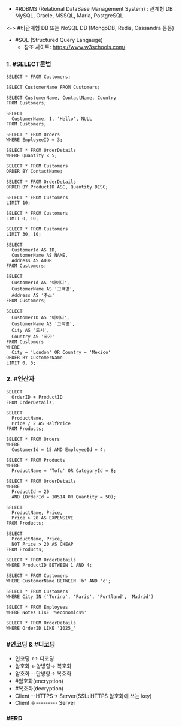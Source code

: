 - #RDBMS (Relational DataBase Management System)
  : 관계형 DB
  : MySQL, Oracle, MSSQL, Maria, PostgreSQL
  
<-> #비관계형 DB 또는 NoSQL DB 
      (MongoDB, Redis, Cassandra 등등)

- #SQL (Structured Query Langauge)
	- 참조 사이트: https://www.w3schools.com/

### 1. #SELECT문법

```
SELECT * FROM Customers;

SELECT CustomerName FROM Customers;

SELECT CustomerName, ContactName, Country
FROM Customers;

SELECT
  CustomerName, 1, 'Hello', NULL
FROM Customers;

SELECT * FROM Orders
WHERE EmployeeID = 3;

SELECT * FROM OrderDetails 
WHERE Quantity < 5;

SELECT * FROM Customers
ORDER BY ContactName;

SELECT * FROM OrderDetails
ORDER BY ProductID ASC, Quantity DESC;

SELECT * FROM Customers
LIMIT 10;

SELECT * FROM Customers
LIMIT 0, 10;

SELECT * FROM Customers
LIMIT 30, 10;

SELECT
  CustomerId AS ID,
  CustomerName AS NAME,
  Address AS ADDR
FROM Customers;

SELECT
  CustomerId AS '아이디',
  CustomerName AS '고객명',
  Address AS '주소'
FROM Customers;

SELECT
  CustomerID AS '아이디',
  CustomerName AS '고객명',
  City AS '도시',
  Country AS '국가'
FROM Customers
WHERE
  City = 'London' OR Country = 'Mexico'
ORDER BY CustomerName
LIMIT 0, 5;
```

### 2. #연산자

```
SELECT
  OrderID + ProductID
FROM OrderDetails;

SELECT
  ProductName,
  Price / 2 AS HalfPrice
FROM Products;

SELECT * FROM Orders
WHERE
  CustomerId = 15 AND EmployeeId = 4;

SELECT * FROM Products 
WHERE
  ProductName = 'Tofu' OR CategoryId = 8;

SELECT * FROM OrderDetails
WHERE
  ProductId = 20
  AND (OrderId = 10514 OR Quantity = 50);

SELECT
  ProductName, Price,
  Price > 20 AS EXPENSIVE 
FROM Products;

SELECT
  ProductName, Price,
  NOT Price > 20 AS CHEAP 
FROM Products;

SELECT * FROM OrderDetails
WHERE ProductID BETWEEN 1 AND 4;

SELECT * FROM Customers
WHERE CustomerName BETWEEN 'b' AND 'c';

SELECT * FROM Customers
WHERE City IN ('Torino', 'Paris', 'Portland', 'Madrid') 

SELECT * FROM Employees
WHERE Notes LIKE '%economics%'

SELECT * FROM OrderDetails
WHERE OrderID LIKE '1025_'
```

### #인코딩 & #디코딩

* 인코딩 ↔ 디코딩
* 암호화 ←양방향→ 복호화
* 암호화 --단방향→ 복호화
* #암호화(encryption)
* #복호화(decryption)
* Client --HTTPS→ Server(SSL: HTTPS 암호화에 쓰는 key)
* Client ←--------- Server

### #ERD